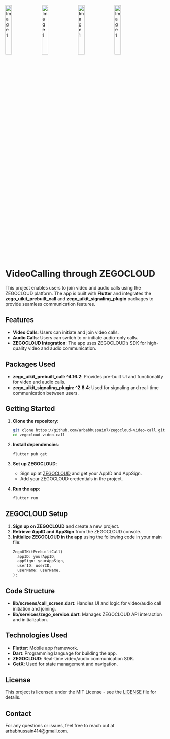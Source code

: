 <p>
<img src="https://github.com/user-attachments/assets/13e98e72-b2ec-473b-8889-b5b54773a775" alt="Image 1" style="margin-right: 10px; margin-bottom: 10px;" width="20%"> 
 <img src="https://github.com/user-attachments/assets/b33d7de4-a142-4d6d-9d65-9c889f48f232" alt="Image 1" style="margin-right: 10px; margin-bottom: 10px;" width="20%"> 
 <img src="https://github.com/user-attachments/assets/1aac5e6d-332b-4b62-93c4-1ed59952e497" alt="Image 1" style="margin-right: 10px; margin-bottom: 10px;"width="20%"> 
 <img src="https://github.com/user-attachments/assets/339deace-291a-45e2-9b6a-fe81733458bf" alt="Image 1" style="margin-right: 10px; margin-bottom: 10px;"width="20%"> 
  </p>


# VideoCalling through ZEGOCLOUD

This project enables users to join video and audio calls using the ZEGOCLOUD platform. The app is built with **Flutter** and integrates the **zego_uikit_prebuilt_call** and **zego_uikit_signaling_plugin** packages to provide seamless communication features.

## Features

- **Video Calls**: Users can initiate and join video calls.
- **Audio Calls**: Users can switch to or initiate audio-only calls.
- **ZEGOCLOUD Integration**: The app uses ZEGOCLOUD’s SDK for high-quality video and audio communication.

## Packages Used

- **zego_uikit_prebuilt_call: ^4.16.2**: Provides pre-built UI and functionality for video and audio calls.
- **zego_uikit_signaling_plugin: ^2.8.4**: Used for signaling and real-time communication between users.

## Getting Started

1. **Clone the repository**:
   ```bash
   git clone https://github.com/arbabhussain7/zegocloud-video-call.git
   cd zegocloud-video-call
   ```

2. **Install dependencies**:
   ```bash
   flutter pub get
   ```

3. **Set up ZEGOCLOUD**:
   - Sign up at [ZEGOCLOUD](https://www.zegocloud.com) and get your AppID and AppSign.
   - Add your ZEGOCLOUD credentials in the project.

4. **Run the app**:
   ```bash
   flutter run
   ```

## ZEGOCLOUD Setup

1. **Sign up on ZEGOCLOUD** and create a new project.
2. **Retrieve AppID and AppSign** from the ZEGOCLOUD console.
3. **Initialize ZEGOCLOUD in the app** using the following code in your main file:
   ```dart
   ZegoUIKitPrebuiltCall(
     appID: yourAppID, 
     appSign: yourAppSign, 
     userID: userID, 
     userName: userName,
   );
   ```

## Code Structure

- **lib/screens/call_screen.dart**: Handles UI and logic for video/audio call initiation and joining.
- **lib/services/zego_service.dart**: Manages ZEGOCLOUD API interaction and initialization.

## Technologies Used

- **Flutter**: Mobile app framework.
- **Dart**: Programming language for building the app.
- **ZEGOCLOUD**: Real-time video/audio communication SDK.
- **GetX**: Used for state management and navigation.

## License

This project is licensed under the MIT License - see the [LICENSE](LICENSE) file for details.

## Contact

For any questions or issues, feel free to reach out at [arbabhussain414@gmail.com](arbabhussain414@gmail.com).
